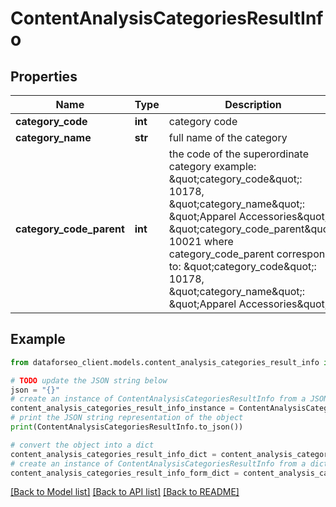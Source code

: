 # ContentAnalysisCategoriesResultInfo


## Properties

Name | Type | Description | Notes
------------ | ------------- | ------------- | -------------
**category_code** | **int** | category code | [optional] 
**category_name** | **str** | full name of the category | [optional] 
**category_code_parent** | **int** | the code of the superordinate category example: \&quot;category_code\&quot;: 10178, \&quot;category_name\&quot;: \&quot;Apparel Accessories\&quot;, \&quot;category_code_parent\&quot;: 10021 where category_code_parent corresponds to: \&quot;category_code\&quot;: 10178, \&quot;category_name\&quot;: \&quot;Apparel Accessories\&quot; | [optional] 

## Example

```python
from dataforseo_client.models.content_analysis_categories_result_info import ContentAnalysisCategoriesResultInfo

# TODO update the JSON string below
json = "{}"
# create an instance of ContentAnalysisCategoriesResultInfo from a JSON string
content_analysis_categories_result_info_instance = ContentAnalysisCategoriesResultInfo.from_json(json)
# print the JSON string representation of the object
print(ContentAnalysisCategoriesResultInfo.to_json())

# convert the object into a dict
content_analysis_categories_result_info_dict = content_analysis_categories_result_info_instance.to_dict()
# create an instance of ContentAnalysisCategoriesResultInfo from a dict
content_analysis_categories_result_info_form_dict = content_analysis_categories_result_info.from_dict(content_analysis_categories_result_info_dict)
```
[[Back to Model list]](../README.md#documentation-for-models) [[Back to API list]](../README.md#documentation-for-api-endpoints) [[Back to README]](../README.md)



